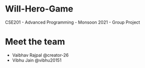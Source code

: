 # Will-Hero-Game
CSE201 - Advanced Programming - Monsoon 2021 - Group Project

# Meet the team
* Vaibhav Rajpal @creator-26
* Vibhu Jain @vibhu20151
